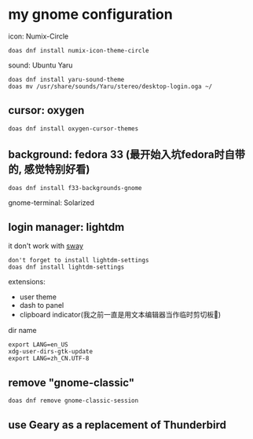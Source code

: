 # my gnome configuration

icon: Numix-Circle<br>
```shell
doas dnf install numix-icon-theme-circle
```

sound: Ubuntu Yaru<br>
```shell
doas dnf install yaru-sound-theme
doas mv /usr/share/sounds/Yaru/stereo/desktop-login.oga ~/
```

## cursor: oxygen
```shell
doas dnf install oxygen-cursor-themes
```

## background: fedora 33 (最开始入坑fedora时自带的, 感觉特别好看)
```shell
doas dnf install f33-backgrounds-gnome
```

gnome-terminal: Solarized

## login manager: lightdm
it don't work with [sway](/wayland#dm)
```shell
don't forget to install lightdm-settings
doas dnf install lightdm-settings
```

extensions:
- user theme
- dash to panel
- clipboard indicator(我之前一直是用文本编辑器当作临时剪切板🤣)

dir name
```shell
export LANG=en_US
xdg-user-dirs-gtk-update
export LANG=zh_CN.UTF-8
```

## remove "gnome-classic"
```shell
doas dnf remove gnome-classic-session
```

## use Geary as a replacement of Thunderbird




